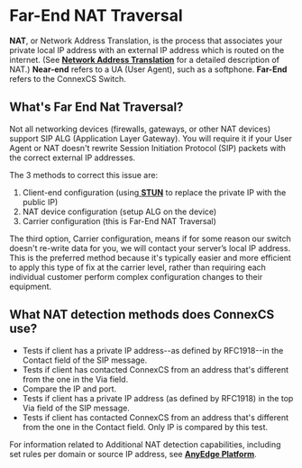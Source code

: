 # Far-End NAT Traversal
**NAT**, or Network Address Translation, is the process that associates your private local IP address with an external IP address which is routed on the internet. (See [**Network Address Translation**](https://en.wikipedia.org/wiki/Network_address_translation) for a detailed description of NAT.) **Near-end** refers to a UA (User Agent), such as a softphone. **Far-End** refers to the ConnexCS Switch. 

## What's Far End Nat Traversal?
Not all networking devices (firewalls, gateways, or other NAT devices) support SIP ALG (Application Layer Gateway). You will require it if your User Agent or NAT doesn't rewrite Session Initiation Protocol (SIP) packets with the correct external IP addresses. 

The 3 methods to correct this issue are:

1. Client-end configuration (using[ **STUN**](https://en.wikipedia.org/wiki/STUN) to replace the private IP with the public IP)
2. NAT device configuration (setup ALG on the device)
3. Carrier configuration (this is Far-End NAT Traversal)

The third option, Carrier configuration, means if for some reason our switch doesn't re-write data for you, we will contact your server’s local IP address. This is the preferred method because it's typically easier and more efficient to apply this type of fix at the carrier level, rather than requiring each individual customer perform complex configuration changes to their equipment.

## What NAT detection methods does ConnexCS use?

* Tests if client has a private IP address--as defined by RFC1918--in the Contact field of the SIP message.
* Tests if client has contacted ConnexCS from an address that's different from the one in the Via field.
* Compare the IP and port.
* Tests if client has a private IP address (as defined by RFC1918) in the top Via field of the SIP message.
* Tests if client has contacted ConnexCS from an address that's different from the one in the Contact field. Only IP is compared by this test.

For information related to Additional NAT detection capabilities, including set rules per domain or source IP address, see [**AnyEdge Platform**](/anyedge/anyedge/).
